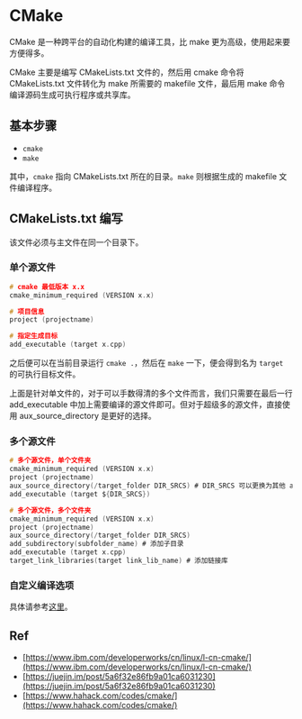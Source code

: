 # CMake

CMake 是一种跨平台的自动化构建的编译工具，比 make 更为高级，使用起来要方便得多。

CMake 主要是编写 CMakeLists.txt 文件的，然后用 cmake 命令将 CMakeLists.txt 文件转化为 make 所需要的 makefile 文件，最后用 make 命令编译源码生成可执行程序或共享库。

## 基本步骤

- `cmake`
- `make`

其中，`cmake` 指向 CMakeLists.txt 所在的目录。`make` 则根据生成的 makefile 文件编译程序。

## CMakeLists.txt 编写

该文件必须与主文件在同一个目录下。

### 单个源文件

```C
# cmake 最低版本 x.x
cmake_minimum_required (VERSION x.x)

# 项目信息
project (projectname)

# 指定生成目标
add_executable (target x.cpp)
```

之后便可以在当前目录运行 `cmake .`，然后在 `make` 一下，便会得到名为 `target` 的可执行目标文件。

上面是针对单文件的，对于可以手数得清的多个文件而言，我们只需要在最后一行 add_executable 中加上需要编译的源文件即可。但对于超级多的源文件，直接使用 aux_source_directory 是更好的选择。

### 多个源文件

```C
# 多个源文件，单个文件夹
cmake_minimum_required (VERSION x.x)
project (projectname)
aux_source_directory(/target_folder DIR_SRCS) # DIR_SRCS 可以更换为其他 arg
add_executable (target ${DIR_SRCS})

# 多个源文件，多个文件夹
cmake_minimum_required (VERSION x.x)
project (projectname)
aux_source_directory(/target_folder DIR_SRCS)
add_subdirectory(subfolder_name) # 添加子目录
add_executable (target x.cpp)
target_link_libraries(target link_lib_name) # 添加链接库
```

### 自定义编译选项

具体请参考[这里](https://www.hahack.com/codes/cmake/)。

## Ref

- [https://www.ibm.com/developerworks/cn/linux/l-cn-cmake/](https://www.ibm.com/developerworks/cn/linux/l-cn-cmake/)
- [https://juejin.im/post/5a6f32e86fb9a01ca6031230](https://juejin.im/post/5a6f32e86fb9a01ca6031230)
- [https://www.hahack.com/codes/cmake/](https://www.hahack.com/codes/cmake/)

